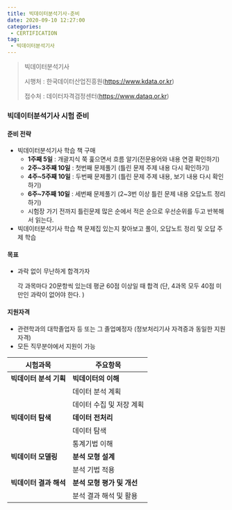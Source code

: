 ```yaml
---
title: 빅데이터분석기사-준비
date: 2020-09-10 12:27:00
categories:
 - CERTIFICATION
tag:
 - 빅데이터분석기사
---
```


> 빅데이터분석기사
>
> 시행처 : 한국데이터산업진흥원(https://www.kdata.or.kr)
>
> 접수처 : 데이터자격검정센터(https://www.dataq.or.kr)

### 빅데이터분석기사 시험 준비

#### 준비 전략

- 빅데이터분석기사 학습 책 구매
  - **1주째 5일** : 개괄지식 쭉 훑으면서 흐름 알기(전문용어와 내용 연결 확인하기)
  - **2주~3주째 10일** : 첫번째 문제풀기 (틀린 문제 주제 내용 다시 확인하기)
  - **4주~5주째 10일** : 두번째 문제풀기 (틀린 문제 주제 내용, 보기 내용 다시 확인하기)
  - **6주~7주째 10일** : 세번째 문제풀기 (2~3번 이상 틀린 문제 내용 오답노트 정리하기)
  - 시험장 가기 전까지 틀린문제 많은 순에서 적은 순으로 우선순위를 두고 반복해서 읽는다.
- 빅데이터분석기사 학습 책 문제집 있는지 찾아보고 풀이, 오답노트 정리 및 오답 주제 학습



#### 목표

- 과락 없이 무난하게 합격가자

  각 과목마다 20문항씩 있는데 평균 60점 이상일 때 합격 (단, 4과목 모두 40점 미만인 과락이 없어야 한다. )



#### 지원자격

- 관련학과의 대학졸업자 등 또는 그 졸업예정자 (정보처리기사 자격증과 동일한 지원자격)
- 모든 직무분야에서 지원이 가능

| 시험과목               | 주요항목                   |
| ---------------------- | -------------------------- |
| **빅데이터 분석 기획** | **빅데이터의 이해**        |
|                        | 데이터 분석 계획           |
|                        | 데이터 수집 및 저장 계획   |
| **빅데이터 탐색**      | **데이터 전처리**          |
|                        | 데이터 탐색                |
|                        | 통계기법 이해              |
| **빅데이터 모델링**    | **분석 모형 설계**         |
|                        | 분석 기법 적용             |
| **빅데이터 결과 해석** | **분석 모형 평가 및 개선** |
|                        | 분석 결과 해석 및 활용     |

